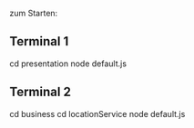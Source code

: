 zum Starten:

## Terminal 1
cd presentation
node default.js


## Terminal 2
cd business
cd locationService
node default.js